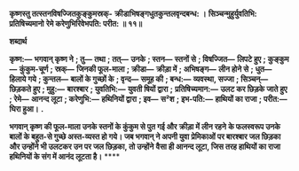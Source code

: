 **कृष्णस्तु तत्स्तनविषज्जितकुङ्कुमस्रक्-** **क्रीडाभिषङ्गधुतकुन्तलवृन्दबन्ध: ।** **सिञ्चन्मुहुर्युवतिभि: प्रतिषिच्यमानो** **रेमे करेणुभिरिवेभपति: परीत: ॥ ११॥** 

**शब्दार्थ** 

**कृष्ण:—** **भगवान् कृष्ण ने** **; तु—** **तथा** **; तत्—** **उनके** **; स्तन—** **स्तनों से** **; विषज्जित—** **लिपटे हुए** **; कुङ्कुम—** **कुंकुम-चूर्ण** **; स्रक्—** **जिनकी फूल-माला** **; क्रीडा—** **क्रीड़ा में** **; अभिषङ्ग—** **लीन होने से** **; धुत—** **हिलाये गये** **; कुन्तल—** **बालों के गुच्छों के** **; वृन्द—** **समूह की** **; बन्ध:—** **व्यवस्था, सज्जा** **; सिञ्चन्—** **छिड़कते हुए** **; मुहु:—** **बारश्बार** **; युवतिभि:—** **युवती षियों द्वारा** **;** **प्रतिषिच्यमान:—** **उलट कर छिड़के जाते हुए** **; रेमे—** **आनन्द लूटा** **; करेणुभि:—** **हथिनियों द्वारा** **; इव—** **स²श** **; इभ-पति:—** **हाथियों का राजा** **; परीत:—** **घिरा हुआ।** **.** 

**भगवान् कृष्ण की फूल-माला उनके स्तनों के कुंकुम से पुत गई और क्रीड़ा में लीन रहने** **के फलस्वरूप उनके बालों के बहुत-से गुच्छे अस्त-व्यस्त हो गये। जब भगवान् ने अपनी युवा** **प्रेमिकाओं पर बारश्बार जल छिड़का और उन्होंने भी उलटकर उन पर जल छिड़का, तो उन्होंने** **वैसा ही आनन्द लूटा, जिस तरह हाथियों का राजा हथिनियों के संग में आनंद लूटता है।** **** 
